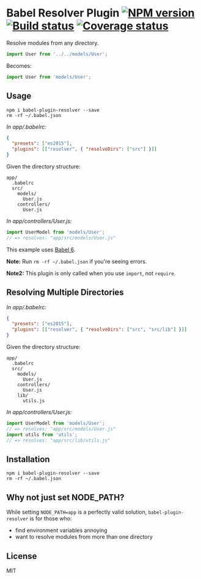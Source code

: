 # Babel Resolver Plugin [![NPM version][npm-image]][npm-url] [![Build status][travis-image]][travis-url] [![Coverage status][coveralls-image]][coveralls-url]

Resolve modules from any directory.

```javascript
import User from '../../models/User';
```
Becomes:

```javascript
import User from 'models/User';
```

## Usage

```
npm i babel-plugin-resolver --save
rm -rf ~/.babel.json
```

*In app/.babelrc:*

```json
{
  "presets": ["es2015"],
  "plugins": [["resolver", { "resolveDirs": ["src"] }]]
}

```

Given the directory structure:

```
app/
  .babelrc
  src/
    models/
      User.js
    controllers/
      User.js
```

*In app/controllers/User.js:*

```javascript
import UserModel from 'models/User';
// => resolves: "app/src/models/User.js"
```

This example uses [Babel 6](http://babeljs.io/).

**Note:** Run `rm -rf ~/.babel.json` if you're seeing errors.

**Note2:** This plugin is only called when you use `import`, not `require`.


## Resolving Multiple Directories

*In app/.babelrc:*

```json
{
  "presets": ["es2015"],
  "plugins": [["resolver", { "resolveDirs": ["src", "src/lib"] }]]
}

```

Given the directory structure:

```
app/
  .babelrc
  src/
    models/
      User.js
    controllers/
      User.js
    lib/
      utils.js
```

*In app/controllers/User.js:*

```javascript
import UserModel from 'models/User';
// => resolves: "app/src/models/User.js"
import utils from 'utils';
// => resolves: "app/src/lib/utils.js"
```

## Installation

```
npm i babel-plugin-resolver --save
rm -rf ~/.babel.json
```

## Why not just set NODE_PATH?

While setting `NODE_PATH=app` is a perfectly valid solution, `babel-plugin-resolver` is for those who:
- find environment variables annoying
- want to resolve modules from more than one directory

## License

MIT

[npm-image]: https://badge.fury.io/js/babel-plugin-resolver.svg
[npm-url]: https://npmjs.org/package/babel-plugin-resolver
[travis-image]: https://travis-ci.org/jshanson7/babel-plugin-resolver.svg
[travis-url]: https://travis-ci.org/jshanson7/babel-plugin-resolver
[coveralls-image]: https://coveralls.io/repos/jshanson7/babel-plugin-resolver/badge.svg?branch=master&service=github
[coveralls-url]: https://coveralls.io/github/jshanson7/babel-plugin-resolver?branch=master
